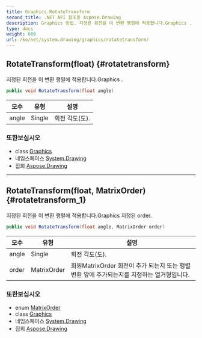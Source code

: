 ```yaml
---
title: Graphics.RotateTransform
second_title: .NET API 참조용 Aspose.Drawing
description: Graphics 방법. 지정된 회전을 이 변환 행렬에 적용합니다.Graphics .
type: docs
weight: 680
url: /ko/net/system.drawing/graphics/rotatetransform/
---
```

## RotateTransform(float) {#rotatetransform}

지정된 회전을 이 변환 행렬에 적용합니다.Graphics .

```csharp
public void RotateTransform(float angle)
```

| 모수 | 유형 | 설명 |
| --- | --- | --- |
| angle | Single | 회전 각도(도). |

### 또한보십시오

* class [Graphics](../)
* 네임스페이스 [System.Drawing](../../graphics/)
* 집회 [Aspose.Drawing](../../../)

---

## RotateTransform(float, MatrixOrder) {#rotatetransform_1}

지정된 회전을 이 변환 행렬에 적용합니다.Graphics 지정된 order.

```csharp
public void RotateTransform(float angle, MatrixOrder order)
```

| 모수 | 유형 | 설명 |
| --- | --- | --- |
| angle | Single | 회전 각도(도). |
| order | MatrixOrder | 회원MatrixOrder 회전이 추가 되는지 또는 행렬 변환 앞에 추가되는지를 지정하는 열거형입니다. |

### 또한보십시오

* enum [MatrixOrder](../../../system.drawing.drawing2d/matrixorder/)
* class [Graphics](../)
* 네임스페이스 [System.Drawing](../../graphics/)
* 집회 [Aspose.Drawing](../../../)


